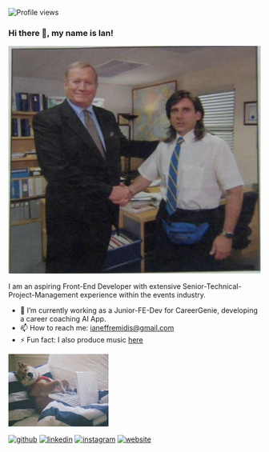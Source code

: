 ![Profile views](https://gpvc.arturio.dev/ianeffremidis) 

### Hi there 👋, my name is Ian! 

![](https://github.com/ianeffremidis/ianeffremidis/blob/main/shakeit.jpg)

I am an aspiring Front-End Developer with extensive Senior-Technical-Project-Management experience within the events industry.

- 🔭 I’m currently working as a Junior-FE-Dev for CareerGenie, developing a career coaching AI App.
- 📫 How to reach me: ianeffremidis@gmail.com
- ⚡ Fun fact: I also produce music [here](https://linktr.ee/ianeffremidis)

![](https://github.com/ianeffremidis/ianeffremidis/blob/main/doggo.gif)


[<img src='https://cdn.jsdelivr.net/npm/simple-icons@3.0.1/icons/github.svg' alt='github' height='40'>](https://github.com/ianeffremidis)  [<img src='https://cdn.jsdelivr.net/npm/simple-icons@3.0.1/icons/linkedin.svg' alt='linkedin' height='40'>](https://www.linkedin.com/in/ian-effraimidis-22662158/)  [<img src='https://cdn.jsdelivr.net/npm/simple-icons@3.0.1/icons/instagram.svg' alt='instagram' height='40'>](https://www.instagram.com/ianiefr/)  [<img src='https://cdn.jsdelivr.net/npm/simple-icons@3.0.1/icons/icloud.svg' alt='website' height='40'>](https://portfolio-page-three-pi.vercel.app/)
